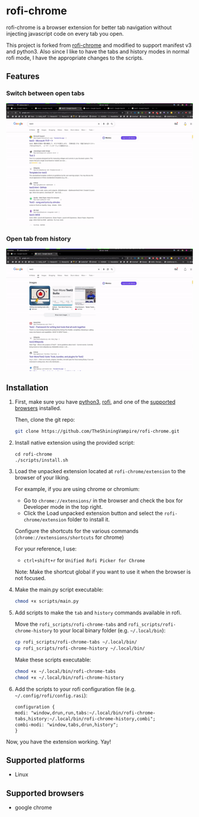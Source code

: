 # rofi-chrome

rofi-chrome is a browser extension for better tab navigation without injecting javascript code on every tab you open.

This project is forked from [rofi-chrome](https://github.com/RKest/rofi-chrome) and modified to support manifest v3 and python3. Also since I like to have the tabs and history modes in normal rofi mode, I have the appropriate changes to the scripts.

## Features

### Switch between open tabs

![](res/open-tab.gif)

### Open tab from history

![](res/history.gif)

## Installation

1) First, make sure you have [python3](https://www.python.org), [rofi](https://github.com/davatorium/rofi), and one of the [supported browsers](#supported-browsers) installed.

    Then, clone the git repo:

    ```sh
    git clone https://github.com/TheShiningVampire/rofi-chrome.git
    ```

2) Install native extension using the provided script:

    ```
    cd rofi-chrome
    ./scripts/install.sh
    ```

3) Load the unpacked extension located at `rofi-chrome/extension` to the browser of your liking.

    For example, if you are using chrome or chromium:

    * Go to `chrome://extensions/` in the browser and check the box for Developer mode in the top right.
    * Click the Load unpacked extension button and select the `rofi-chrome/extension` folder to install it.

    Configure the shortcuts for the various commands (`chrome://extensions/shortcuts` for chrome)

    For your reference, I use:

    - `ctrl+shift+r` for `Unified Rofi Picker for Chrome`

    Note: Make the shortcut global if you want to use it when the browser is not focused.

4) Make the main.py script executable:

    ```sh
    chmod +x scripts/main.py
    ```

5) Add scripts to make the `tab` and `history` commands available in rofi.

    Move the `rofi_scripts/rofi-chrome-tabs` and `rofi_scripts/rofi-chrome-history` to your local binary folder (e.g. `~/.local/bin`):

    ```sh
    cp rofi_scripts/rofi-chrome-tabs ~/.local/bin/
    cp rofi_scripts/rofi-chrome-history ~/.local/bin/
    ```

    Make these scripts executable:

    ```sh
    chmod +x ~/.local/bin/rofi-chrome-tabs
    chmod +x ~/.local/bin/rofi-chrome-history
    ```

6) Add the scripts to your rofi configuration file (e.g. `~/.config/rofi/config.rasi`):

    ```rasi
    configuration {
    modi: "window,drun,run,tabs:~/.local/bin/rofi-chrome-tabs,history:~/.local/bin/rofi-chrome-history,combi";
    combi-modi: "window,tabs,drun,history";
    }
    ``` 

Now, you have the extension working. Yay!

## Supported platforms

- Linux

## Supported browsers

- google chrome
